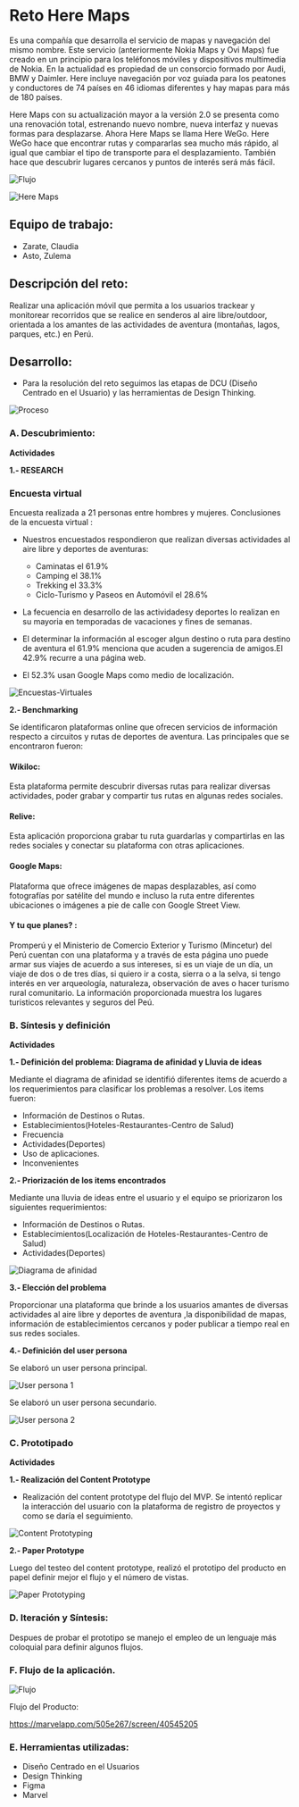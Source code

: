 # Reto Here Maps

Es una compañía que desarrolla el servicio de mapas y navegación del mismo nombre. Este servicio (anteriormente Nokia Maps y Ovi Maps) fue creado en un principio para los teléfonos móviles y dispositivos multimedia de Nokia. En la actualidad es propiedad de un consorcio formado por Audi, BMW y Daimler. Here incluye navegación por voz guiada para los peatones y conductores de 74 países en 46 idiomas diferentes y hay mapas para más de 180 países.

Here Maps con su actualización mayor a la versión 2.0 se presenta como una renovación total, estrenando nuevo nombre, nueva interfaz y nuevas formas para desplazarse. Ahora Here Maps se llama Here WeGo.
Here WeGo hace que encontrar rutas y compararlas sea mucho más rápido, al igual que cambiar el tipo de transporte para el desplazamiento. También hace que descubrir lugares cercanos y puntos de interés será más fácil.

![Flujo](assets/images/heremaps.png)

![Here Maps](https://wego.here.com)

##  Equipo de trabajo:

+ Zarate, Claudia
+ Asto, Zulema

## Descripción del reto:

Realizar una aplicación móvil que permita a los usuarios trackear y monitorear recorridos que se realice en senderos al aire libre/outdoor, orientada a los amantes de las actividades de aventura (montañas, lagos, parques, etc.) en Perú.

## Desarrollo:

- Para la resolución del reto seguimos las etapas de DCU (Diseño Centrado en el Usuario) y las herramientas de Design Thinking.

![Proceso](assets/images/proceso.png)


### A. Descubrimiento:

**Actividades**

**1.- RESEARCH**

### Encuesta virtual

Encuesta realizada a 21 personas entre hombres y mujeres.
Conclusiones de la encuesta virtual :

- Nuestros encuestados respondieron que realizan diversas actividades al aire libre y deportes de aventuras:
   - Caminatas el 61.9%
   - Camping el 38.1%
   - Trekking el 33.3%
   - Ciclo-Turismo y Paseos en Automóvil el 28.6%

- La fecuencia en desarrollo de las actividadesy  deportes lo realizan en su mayoria en temporadas de vacaciones y fines de semanas.
- El  determinar la información al escoger algun destino o ruta para destino de aventura  el 61.9% menciona que acuden a sugerencia de amigos.El 42.9% recurre  a una página web.
- El 52.3% usan Google Maps como medio de localización.

![Encuestas-Virtuales](assets/images/Encuesta.png)


**2.- Benchmarking**

Se identificaron plataformas online que ofrecen servicios de información respecto a circuitos y rutas de deportes de aventura. Las principales que se encontraron fueron:

#### Wikiloc:

Esta plataforma permite descubrir diversas rutas para realizar diversas actividades, poder grabar y compartir tus rutas en algunas redes sociales.

#### Relive:

Esta aplicación proporciona grabar tu ruta guardarlas y compartirlas en las redes sociales y conectar su plataforma con otras aplicaciones.

#### Google Maps:

Plataforma que ofrece imágenes de mapas desplazables, así como fotografías por satélite del mundo e incluso la ruta entre diferentes ubicaciones o imágenes a pie de calle con Google Street View.

#### Y tu que planes? :

Promperú y el Ministerio de Comercio Exterior y Turismo (Mincetur) del Perú cuentan con una plataforma y a través de esta página uno puede armar sus viajes de acuerdo a sus intereses, si es un viaje de un día, un viaje de dos o de tres días, si quiero ir a costa, sierra o a la selva, si tengo interés en ver arqueología, naturaleza, observación de aves o hacer turismo rural comunitario.
La información proporcionada muestra los lugares turisticos relevantes y seguros del Peú.


### B. Síntesis y definición

**Actividades**

**1.- Definición del problema: Diagrama de afinidad y Lluvia de ideas**

Mediante el diagrama de afinidad se identifió diferentes items de acuerdo a los requerimientos para clasificar los problemas a resolver.
Los items fueron:

- Información de Destinos o Rutas.
- Establecimientos(Hoteles-Restaurantes-Centro de Salud)
- Frecuencia
- Actividades(Deportes)
- Uso de aplicaciones.
- Inconvenientes


**2.- Priorización de los items encontrados**

Mediante una lluvia de ideas entre el usuario y el equipo se priorizaron los siguientes requerimientos:

- Información de Destinos o Rutas.
- Establecimientos(Localización de Hoteles-Restaurantes-Centro de Salud)
- Actividades(Deportes)

![Diagrama de afinidad](assets/images/card-sorting.jpg)


**3.- Elección del problema**

Proporcionar una plataforma que brinde a los usuarios amantes de diversas actividades al aire libre y deportes de aventura ,la disponibilidad de mapas, información de establecimientos cercanos y poder publicar a tiempo real en sus redes sociales.

**4.- Definición del user persona**

Se elaboró un user persona principal.

![User persona 1](assets/images/user1.PNG)


Se elaboró un user persona secundario.

![User persona 2](assets/images/user2.PNG)


### C. Prototipado

**Actividades**

**1.- Realización del Content Prototype**

- Realización del content prototype del flujo del MVP. Se intentó replicar la interacción del usuario con la plataforma de registro de proyectos y como se daría el seguimiento.

![Content Prototyping](assets/images/content-prototype.jpg)

 **2.- Paper Prototype**

 Luego del testeo del content prototype, realizó el prototipo del producto en papel definir mejor el flujo y el número de vistas.

 ![Paper Prototyping](assets/images/paper-prototype.jpg)


### D. Iteración y Síntesis:

Despues de probar el prototipo se manejo el empleo de un lenguaje más coloquial para definir algunos flujos.

### F. Flujo de la aplicación.

![Flujo](assets/images/heremaps.png)

  Flujo del Producto:

   https://marvelapp.com/505e267/screen/40545205


### E. Herramientas utilizadas:

- Diseño Centrado en el Usuarios
- Design Thinking
- Figma
- Marvel
